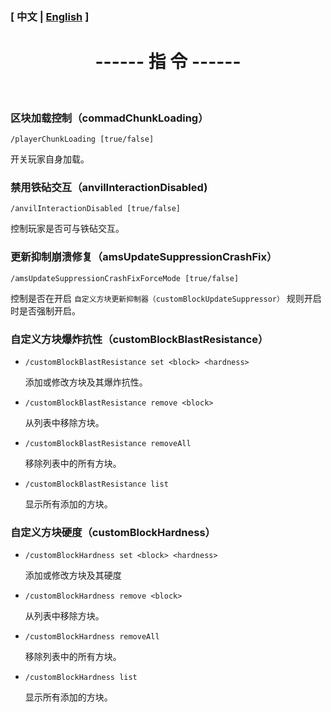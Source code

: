 

### [ 中文 | [English](/carpetamsaddition/en_us/Commands_en) ]

# <center>------ 指 令 ------</center>

&emsp;

### 区块加载控制（commadChunkLoading）

`/playerChunkLoading [true/false]`

开关玩家自身加载。


### 禁用铁砧交互（anvilInteractionDisabled)

`/anvilInteractionDisabled [true/false]`

控制玩家是否可与铁砧交互。

### 更新抑制崩溃修复（amsUpdateSuppressionCrashFix）

`/amsUpdateSuppressionCrashFixForceMode [true/false]`

控制是否在开启 `自定义方块更新抑制器（customBlockUpdateSuppressor）` 规则开启时是否强制开启。

### 自定义方块爆炸抗性（customBlockBlastResistance）

- `/customBlockBlastResistance set <block> <hardness>`

  添加或修改方块及其爆炸抗性。

  

- `/customBlockBlastResistance remove <block>`

  从列表中移除方块。

  

- `/customBlockBlastResistance removeAll`

  移除列表中的所有方块。

  

- `/customBlockBlastResistance list`

  显示所有添加的方块。

### 自定义方块硬度（customBlockHardness）

- `/customBlockHardness set <block> <hardness>`

  添加或修改方块及其硬度

  

- `/customBlockHardness remove <block>`

  从列表中移除方块。

  

- `/customBlockHardness removeAll`

  移除列表中的所有方块。

  

- `/customBlockHardness list`

  显示所有添加的方块。
